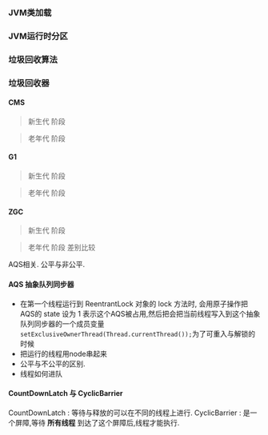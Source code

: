 ### 

### JVM类加载

### JVM运行时分区

### 垃圾回收算法

### 垃圾回收器
#### CMS
> 新生代  阶段 


> 老年代 阶段 

#### G1
> 新生代  阶段 

> 老年代  阶段 

#### ZGC
> 新生代 阶段 

> 老年代 阶段 
差别比较

AQS相关.
公平与非公平.

#### AQS 抽象队列同步器
   - 在第一个线程运行到 ReentrantLock 对象的 lock 方法时, 会用原子操作把 AQS的 state 设为 1 表示这个AQS被占用,然后把会把当前线程写入到这个抽象队列同步器的一个成员变量`setExclusiveOwnerThread(Thread.currentThread());`为了可重入与解锁的时候
   - 把运行的线程用node串起来
   - 公平与不公平的区别.
   - 线程如何进队
#### CountDownLatch 与 CyclicBarrier
CountDownLatch : 等待与释放的可以在不同的线程上进行. 
CyclicBarrier : 是一个屏障,等待 **所有线程** 到达了这个屏障后,线程才能执行.
